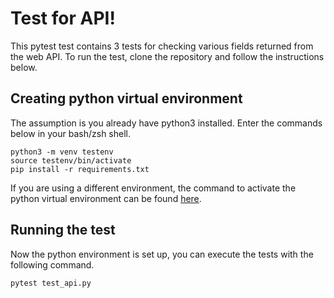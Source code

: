 # Test for API!

This pytest test contains 3 tests for checking various fields returned from the web API. To run the test, clone the repository and follow the instructions below. 

## Creating python virtual environment

The assumption is you already have python3 installed. Enter the commands below in your bash/zsh shell.

    python3 -m venv testenv
    source testenv/bin/activate
    pip install -r requirements.txt

If you are using a different environment, the command to activate the python virtual environment can be found [here](https://docs.python.org/3/library/venv.html#how-venvs-work).

## Running the test

Now the python environment is set up, you can execute the tests with the following command.

    pytest test_api.py


